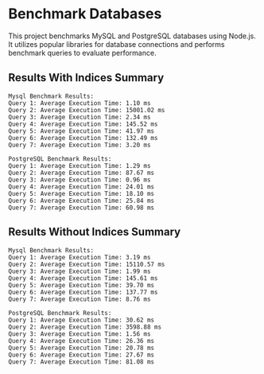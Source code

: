 # Benchmark Databases

This project benchmarks MySQL and PostgreSQL databases using Node.js. It utilizes popular libraries for database connections and performs benchmark queries to evaluate performance.

## Results With Indices Summary

```
Mysql Benchmark Results:
Query 1: Average Execution Time: 1.10 ms
Query 2: Average Execution Time: 15001.02 ms
Query 3: Average Execution Time: 2.34 ms
Query 4: Average Execution Time: 145.52 ms
Query 5: Average Execution Time: 41.97 ms
Query 6: Average Execution Time: 132.49 ms
Query 7: Average Execution Time: 3.20 ms

PostgreSQL Benchmark Results:
Query 1: Average Execution Time: 1.29 ms
Query 2: Average Execution Time: 87.67 ms
Query 3: Average Execution Time: 0.96 ms
Query 4: Average Execution Time: 24.01 ms
Query 5: Average Execution Time: 18.10 ms
Query 6: Average Execution Time: 25.84 ms
Query 7: Average Execution Time: 60.98 ms
```

## Results Without Indices Summary

```
Mysql Benchmark Results:
Query 1: Average Execution Time: 3.19 ms
Query 2: Average Execution Time: 15110.57 ms
Query 3: Average Execution Time: 1.99 ms
Query 4: Average Execution Time: 145.61 ms
Query 5: Average Execution Time: 39.70 ms
Query 6: Average Execution Time: 137.77 ms
Query 7: Average Execution Time: 8.76 ms

PostgreSQL Benchmark Results:
Query 1: Average Execution Time: 30.62 ms
Query 2: Average Execution Time: 3598.88 ms
Query 3: Average Execution Time: 1.56 ms
Query 4: Average Execution Time: 26.36 ms
Query 5: Average Execution Time: 20.78 ms
Query 6: Average Execution Time: 27.67 ms
Query 7: Average Execution Time: 81.08 ms
```
